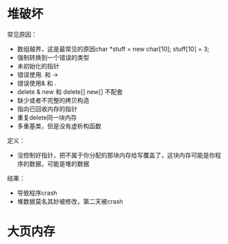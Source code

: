 # 堆破坏

常见原因：

- 数组越界，这是最常见的原因char *stuff = new char[10]; stuff[10] = 3;
- 强制转换到一个错误的类型
- 未初始化的指针
- 错误使用. 和 ->
- 错误使用& 和 .
- delete & new 和 delete[] new[] 不配套
- 缺少或者不完整的拷贝构造
- 指向已回收内存的指针
- 重复delete同一块内存
- 多重基类，但是没有虚析构函数



定义：

- 没控制好指针，把不属于你分配的那块内存给写覆盖了，这块内存可能是你程序的数据，可能是堆的数据



结果：

- 导致程序crash
- 堆数据莫名其妙被修改，第二天被crash







# 大页内存